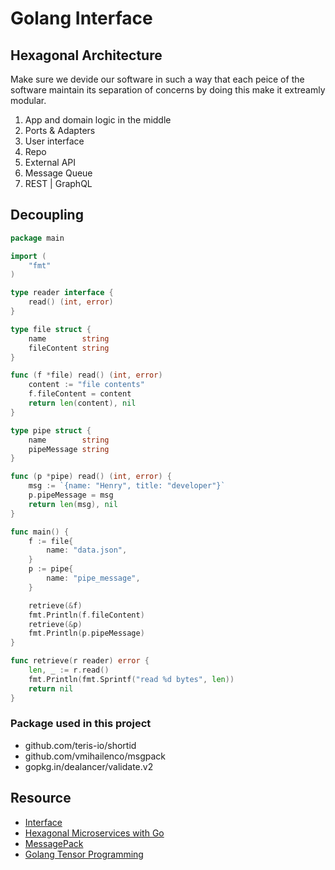 # Golang Interface

## Hexagonal Architecture
Make sure we devide our software in such a way that each peice of the software maintain its separation of concerns
by doing this make it extreamly modular. 

1. App and domain logic in the middle
2. Ports & Adapters
3. User interface
4. Repo
5. External API
6. Message Queue
7. REST | GraphQL

## Decoupling

```go
package main

import (
	"fmt"
)

type reader interface {
	read() (int, error)
}

type file struct {
	name        string
	fileContent string
}

func (f *file) read() (int, error) 
	content := "file contents"
	f.fileContent = content
	return len(content), nil
}

type pipe struct {
	name        string
	pipeMessage string
}

func (p *pipe) read() (int, error) {
	msg := `{name: "Henry", title: "developer"}`
	p.pipeMessage = msg
	return len(msg), nil
}

func main() {
	f := file{
		name: "data.json",
	}
	p := pipe{
		name: "pipe_message",
	}

	retrieve(&f)
	fmt.Println(f.fileContent)
	retrieve(&p)
	fmt.Println(p.pipeMessage)
}

func retrieve(r reader) error {
	len, _ := r.read()
	fmt.Println(fmt.Sprintf("read %d bytes", len))
	return nil
}
```


### Package used in this project
* github.com/teris-io/shortid
* github.com/vmihailenco/msgpack
* gopkg.in/dealancer/validate.v2

## Resource
* [Interface](https://www.youtube.com/watch?v=qJKQZKGZgf0)
* [Hexagonal Microservices with Go](https://www.youtube.com/watch?v=rQnTtQZGpg8)
* [MessagePack](https://msgpack.org/index.html)
* [Golang Tensor Programming](https://www.youtube.com/watch?v=QyBXz9SpPqE&list=PLJbE2Yu2zumCe9cO3SIyragJ8pLmVv0z9)
